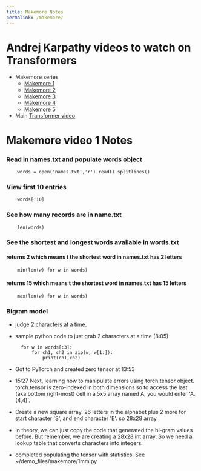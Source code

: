 ```yaml
---
title: Makemore Notes
permalink: /makemore/
---
```


# Andrej Karpathy videos to watch on Transformers
* Makemore series
	* [Makemore 1](https://www.youtube.com/watch?v=PaCmpygFfXo&)
	* [Makemore 2](https://www.youtube.com/watch?v=TCH_1BHY58I)
	* [Makemore 3](https://www.youtube.com/watch?v=P6sfmUTpUmc)
	* [Makemore 4](https://www.youtube.com/watch?v=q8SA3rM6ckI)
	* [Makemore 5](https://www.youtube.com/watch?v=t3YJ5hKiMQ0)
* Main [Transformer video](https://www.youtube.com/watch?v=kCc8FmEb1nY&)


# Makemore video 1 Notes


### Read in names.txt and populate words object
		words = open('names.txt','r').read().splitlines()

### View first 10 entries
		words[:10]

### See how many records are in name.txt
		len(words)

### See the shortest and longest words available in words.txt
#### returns 2 which means t the shortest word in names.txt has 2 letters
		min(len(w) for w in words) 
#### returns 15 which means t the shortest word in names.txt has 15 letters
		max(len(w) for w in words) 


### Bigram model
* judge 2 characters at a time.
* sample python code to just grab 2 characters at a time (8:05)
 
		for w in words[:3]:
			for ch1, ch2 in zip(w, w[1:]):
				print(ch1,ch2)

* Got to PyTorch and created zero tensor at 13:53
* 15:27 Next, learning how to manipulate errors using torch.tensor object. torch.tensor is zero-indexed in both dimensions so to access the last (aka bottom right-most) cell in a 5x5 array named A, you would enter 'A.(4,4)'.
* Create a new square array. 26 letters in the alphabet plus 2 more for start character 'S', and end character 'E'. so 28x28 array
* In theory, we can just copy the code that generated the bi-gram values before. But remember, we are creating a 28x28 int array. So we need a lookup table that converts characters into integers.
* completed populating the tensor with statistics. See ~/demo_files/makemore/1mm.py



